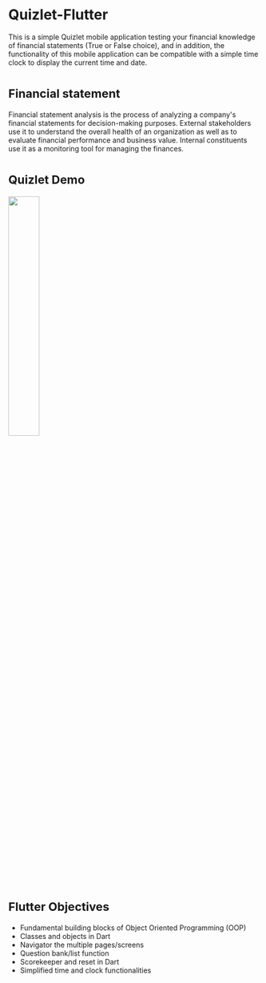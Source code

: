 # Quizlet-Flutter
This is a simple Quizlet mobile application testing your financial knowledge of financial statements (True or False choice), and in addition, the functionality of this mobile application can be compatible with a simple time clock to display the current time and date. 

# <sub> Financial statement
Financial statement analysis is the process of analyzing a company's financial statements for decision-making purposes. External stakeholders use it to understand the overall health of an organization as well as to evaluate financial performance and business value. Internal constituents use it as a monitoring tool for managing the finances.
  
# <sub> Quizlet Demo  
<img src="https://user-images.githubusercontent.com/97911922/150234484-efffd7b9-730e-46a3-baa3-a60e0c563d56.gif" width="35%" height="35%">
    
# <sub> Flutter Objectives
* Fundamental building blocks of Object Oriented Programming (OOP)
* Classes and objects in Dart
* Navigator the multiple pages/screens 
* Question bank/list function 
* Scorekeeper and reset in Dart 
* Simplified time and clock functionalities 
  
  

